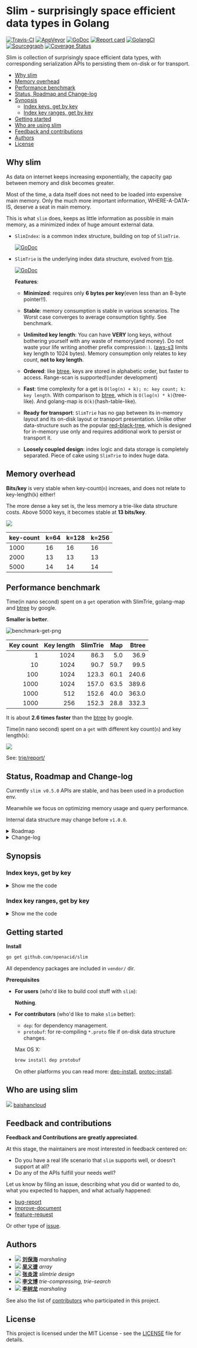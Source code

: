 <!--
based on the a great readme template
https://gist.github.com/PurpleBooth/109311bb0361f32d87a2
-->

# Slim - surprisingly space efficient data types in Golang

[![Travis-CI](https://api.travis-ci.org/openacid/slim.svg?branch=master)](https://travis-ci.org/openacid/slim)
[![AppVeyor](https://ci.appveyor.com/api/projects/status/ah6hlsojleqg8j9i/branch/master?svg=true)](https://ci.appveyor.com/project/drmingdrmer/slim/branch/master)
[![GoDoc](https://godoc.org/github.com/openacid/slim?status.svg)](http://godoc.org/github.com/openacid/slim)
[![Report card](https://goreportcard.com/badge/github.com/openacid/slim)](https://goreportcard.com/report/github.com/openacid/slim)
[![GolangCI](https://golangci.com/badges/github.com/openacid/slim.svg)](https://golangci.com/r/github.com/openacid/slim)
[![Sourcegraph](https://sourcegraph.com/github.com/openacid/slim/-/badge.svg)](https://sourcegraph.com/github.com/openacid/slim?badge)
[![Coverage Status](https://coveralls.io/repos/github/openacid/slim/badge.svg?branch=master)](https://coveralls.io/github/openacid/slim?branch=master)


Slim is collection of surprisingly space efficient data types, with
corresponding serialization APIs to persisting them on-disk or for transport.

<!-- START doctoc generated TOC please keep comment here to allow auto update -->
<!-- DON'T EDIT THIS SECTION, INSTEAD RE-RUN doctoc TO UPDATE -->


- [Why slim](#why-slim)
- [Memory overhead](#memory-overhead)
- [Performance benchmark](#performance-benchmark)
- [Status, Roadmap and Change-log](#status-roadmap-and-change-log)
- [Synopsis](#synopsis)
  - [Index keys, get by key](#index-keys-get-by-key)
  - [Index key ranges, get by key](#index-key-ranges-get-by-key)
- [Getting started](#getting-started)
- [Who are using slim](#who-are-using-slim)
- [Feedback and contributions](#feedback-and-contributions)
- [Authors](#authors)
- [License](#license)

<!-- END doctoc generated TOC please keep comment here to allow auto update -->

## Why slim

As data on internet keeps increasing exponentially,
the capacity gap between memory and disk becomes greater.

Most of the time, a data itself does not need to be loaded into expensive main memory.
Only the much more important information, WHERE-A-DATA-IS, deserve a seat in
main memory.

This is what `slim` does, keeps as little information as possible in main
memory, as a minimized index of huge amount external data.

-   `SlimIndex`: is a common index structure, building on top of `SlimTrie`.

    [![GoDoc](https://godoc.org/github.com/openacid/slim/index?status.svg)](http://godoc.org/github.com/openacid/slim/index)

-   `SlimTrie` is the underlying index data structure, evolved from [trie][].

    [![GoDoc](https://godoc.org/github.com/openacid/slim/trie?status.svg)](http://godoc.org/github.com/openacid/slim/trie)

    **Features**:

    -   **Minimized**:
        requires only **6 bytes per key**(even less than an 8-byte pointer!!).

    -   **Stable**:
        memory consumption is stable in various scenarios.
        The Worst case converges to average consumption tightly.
        See benchmark.

    -   **Unlimited key length**:
        You can have **VERY** long keys, without bothering yourself with any
        waste of memory(and money).
        Do not waste your life writing another prefix compression`:)`.
        ([aws-s3][] limits key length to 1024 bytes).
        Memory consumption only relates to key count, **not to key length**.

    -   **Ordered**:
        like [btree][], keys are stored in alphabetic order, but faster to access.
        Range-scan is supported!(under development)

    -   **Fast**:
        time complexity for a get is `O(log(n) + k); n: key count; k: key length`.
        With comparison to [btree][], which is `O(log(n) * k)`(tree-like).
        And golang-map is `O(k)`(hash-table-like).

    -   **Ready for transport**:
        `SlimTrie` has no gap between its in-memory layout and its on-disk
        layout or transport presentation.
        Unlike other data-structure such as the popular [red-black-tree][],
        which is designed for in-memory use only and requires additional work to
        persist or transport it.

    -   **Loosely coupled design**:
        index logic and data storage is completely separated.
        Piece of cake using `SlimTrie` to index huge data.


<!-- TODO array -->

<!-- TODO list data types -->
<!-- TODO other data types -->

<!-- TODO toc -->

## Memory overhead

**Bits/key** is very stable when key-count(`n`) increaes,
and does not relate to key-length(`k`) either!

The more dense a key set is, the less memory a trie-like data structure costs.
Above 5000 keys, it becomes stable at **13 bits/key**.

![](trie/report/mem_usage.jpg)

| key-count | k=64 | k=128 | k=256 |
|-----------|------|-------|-------|
|      1000 |   16 |    16 |    16 |
|      2000 |   13 |    13 |    13 |
|      5000 |   14 |    14 |    14 |


## Performance benchmark

Time(in nano second) spent on a `get` operation with SlimTrie, golang-map and [btree][] by google.

**Smaller is better**.

![benchmark-get-png][]

| Key count | Key length | SlimTrie | Map  | Btree |
| ---:      | ---:       | ---:     | ---: | ---:  |
| 1         | 1024       | 86.3     | 5.0  | 36.9  |
| 10        | 1024       | 90.7     | 59.7 | 99.5  |
| 100       | 1024       | 123.3    | 60.1 | 240.6 |
| 1000      | 1024       | 157.0    | 63.5 | 389.6 |
| 1000      | 512        | 152.6    | 40.0 | 363.0 |
| 1000      | 256        | 152.3    | 28.8 | 332.3 |

It is about **2.6 times faster** than the [btree][] by google.

Time(in nano second) spent on a `get` with different key count(`n`) and key length(`k`):

![](trie/report/bench_get_present.jpg)

See: [trie/report/](trie/report/)

## Status, Roadmap and Change-log

Currently `slim v0.5.0` APIs are stable,
and has been used in a production env.

Meanwhile we focus on optimizing memory usage and query performance.

Internal data structure may change before `v1.0.0`.

<details>
<summary>Roadmap</summary>

-   [ ] Large key set benchmark
-   [ ] Query by range
-   [ ] Support up to 2 billion keys
-   [ ] Reduce false positive rate
-   [ ] Reduce memory usage from 40 to 25 bits/key
-   [x] **2019-04-20** v0.4.3 Range index: many keys share one index item
-   [x] **2019-04-18** v0.4.1 Marshaling support
-   [x] **2019-03-08** v0.1.0 SlimIndex SlimTrie

</details>

<details>
<summary>Change-log</summary>

```yaml
v0.5.4:
  api-change:
    array:
    - NewDense do not need eltWidth; only support int32; protobuf structure change;
      optimize Dense creating; by drdr xp; 2019-05-13
    - rename Bitmap to Bits; by drdr xp; 2019-05-17
  new-feature:
    array:
    - add Bitmap to store series of bits; by drdr xp; 2019-05-16
    - Base.Indexes() to retrieve all indexes of present elements; by drdr xp; 2019-05-17
    - add NewBitmapJoin() to create a big bitmap by joining sub bitmaps; by drdr xp;
      2019-05-16
    - add Bitmap16 which is compatible with U32; by drdr xp; 2019-05-18
    - NewBitsJoin() accept a "dense" argument; by drdr xp; 2019-05-19
    benchhelper:
    - add SizeStat() to describe data struct and size; by drdr xp; 2019-05-18
    polyfit:
    - add polyfit for fit a polynomial curve over points; by drdr xp; 2019-05-15
    slimtrie:
    - use Bitmap16 and reduce memory usage; by drdr xp; 2019-05-18
    strhelper:
    - add ToBin() converts integer or slice of integer to binary format string; by drdr
      xp; 2019-05-17
v0.5.3:
  api-change:
    trie:
    - values to create trie must be slice or it panic; by drdr xp; 2019-05-01
    typehelper:
    - ToSlice now just panic if input is not a slice.; by drdr xp; 2019-05-01
v0.5.2:
  new-feature:
    array:
    - add Dense array to compress incremental ints; by drdr xp; 2019-05-06
    benchhelper:
    - add SizeOf() to get size of a value; by drdr xp; 2019-05-06
    - add RandI32Slice; by drdr xp; 2019-05-07
v0.5.1:
  new-feature:
    slimtrie:
    - do not store Step on leaf node; by drdr xp; 2019-04-29
    trie:
    - Tree convert a tree-like data strcture to string; by drdr xp; 2019-05-02
v0.5.0:
  api-change:
    trie:
    - Append() do not need isStartLeaf; by drdr xp; 2019-04-22
v0.4.3:
  new-feature:
    slimtrie:
    - RangeGet() to get value of a key in indexed range; by drdr xp; 2019-04-20
    - String(); by drdr xp; 2019-04-23
    trie:
    - add String() to output human readable trie structure; by drdr xp; 2019-04-19
v0.4.1:
  new-feature:
    encode:
    - add encode.Int to convert int to byte and back; by drdr xp; 2019-04-18
    slimtrie:
    - add proto.Marshaler and proto.Unmarshaler interface; by liubaohai; 2019-04-18
    strhelper:
    - add func to convert word of bits back to string; by drdr xp; 2019-04-19
v0.4.0:
  api-changes:
    trie:
    - trie.Node add squash; by wenbo; 2019-04-11
    - remove marshalAt and unmarshalAt; use SectionReader and SectionWriter; by drdr
      xp; 2019-04-10
    - fix method name encode->marshal; by drdr xp; 2019-04-10
    - SlimTrie.Get returns value and found in bool; by drdr xp; 2019-03-27
  new-feature:
    array:
    - add MemSize() to get memory occupied by array; by drdr xp; 2019-04-15
```

</details>

## Synopsis

### Index keys, get by key

<details>
<summary>Show me the code</summary>

```go
package index_test

import (
	"fmt"
	"strings"

	"github.com/openacid/slim/index"
)

type Data string

func (d Data) Read(offset int64, key string) (string, bool) {
	kv := strings.Split(string(d)[offset:], ",")[0:2]
	if kv[0] == key {
		return kv[1], true
	}
	return "", false
}

func Example() {

	// Accelerate external data accessing (in memory or on disk) by indexing
	// them with a SlimTrie:

	// `data` is a sample of some unindexed data. In our example it is a comma
	// separated key value series.
	//
	// In order to let SlimTrie be able to read data, `data` should have
	// a `Read` method:
	//     Read(offset int64, key string) (string, bool)
	data := Data("Aaron,1,Agatha,1,Al,2,Albert,3,Alexander,5,Alison,8")

	// keyOffsets is a prebuilt index that stores key and its offset in data accordingly.
	keyOffsets := []index.OffsetIndexItem{
		{Key: "Aaron", Offset: 0},
		{Key: "Agatha", Offset: 8},
		{Key: "Al", Offset: 17},
		{Key: "Albert", Offset: 22},
		{Key: "Alexander", Offset: 31},
		{Key: "Alison", Offset: 43},
	}

	// `SlimIndex` is simply a container of SlimTrie and its data.
	st, err := index.NewSlimIndex(keyOffsets, data)
	if err != nil {
		fmt.Println(err)
	}

	// Lookup
	v, found := st.Get("Alison")
	fmt.Printf("key: %q\n  found: %t\n  value: %q\n", "Alison", found, v)

	v, found = st.Get("foo")
	fmt.Printf("key: %q\n  found: %t\n  value: %q\n", "foo", found, v)

	// Output:
	// key: "Alison"
	//   found: true
	//   value: "8"
	// key: "foo"
	//   found: false
	//   value: ""
}
```

</details>

### Index key ranges, get by key

<details>
<summary>Show me the code</summary>

Create an index item for every 4(or more as you wish) keys.

Let several adjacent keys share one index item reduces a lot memory
cost if there are huge amount keys in external data.
Such as to index billions of 4KB objects on a 4TB disk(because one disk IO
costs 20ms for either reading 4KB or reading 1MB).

```go
package index_test

import (
	"fmt"
	"strings"

	"github.com/openacid/slim/index"
)

type RangeData string

func (d RangeData) Read(offset int64, key string) (string, bool) {
	for i := 0; i < 4; i++ {
		if int(offset) >= len(d) {
			break
		}

		kv := strings.Split(string(d)[offset:], ",")[0:2]
		if kv[0] == key {
			return kv[1], true
		}
		offset += int64(len(kv[0]) + len(kv[1]) + 2)

	}
	return "", false
}

func Example_indexRanges() {

	// Index ranges instead of keys:
	// In this example at most 4 keys shares one index item.

	data := RangeData("Aaron,1,Agatha,1,Al,2,Albert,3,Alexander,5,Alison,8")

	// keyOffsets is a prebuilt index that stores range start, range end and its offset.
	keyOffsets := []index.OffsetIndexItem{
		// Aaron  +--> 0
		// Agatha |
		// Al     |
		// Albert |

		// Alexander +--> 31
		// Alison    |

		{Key: "Aaron", Offset: 0},
		{Key: "Albert", Offset: 0},

		{Key: "Alexander", Offset: 31},
		{Key: "Alison", Offset: 31},
	}

	st, err := index.NewSlimIndex(keyOffsets, data)
	if err != nil {
		panic(err)
	}

	v, found := st.RangeGet("Aaron")
	fmt.Printf("key: %q\n  found: %t\n  value: %q\n", "Aaron", found, v)

	v, found = st.RangeGet("Al")
	fmt.Printf("key: %q\n  found: %t\n  value: %q\n", "Al", found, v)

	v, found = st.RangeGet("foo")
	fmt.Printf("key: %q\n  found: %t\n  value: %q\n", "foo", found, v)

	// Output:
	// key: "Aaron"
	//   found: true
	//   value: "1"
	// key: "Al"
	//   found: true
	//   value: "2"
	// key: "foo"
	//   found: false
	//   value: ""
}
```

</details>

<!-- ## FAQ -->

## Getting started

**Install**

```sh
go get github.com/openacid/slim
```

All dependency packages are included in `vendor/` dir.


<!-- TODO add FAQ -->
<!-- TODO add serialization explanation, on-disk data structure etc. -->

**Prerequisites**

-   **For users** (who'd like to build cool stuff with `slim`):

    **Nothing**.

-   **For contributors** (who'd like to make `slim` better):

    -   `dep`:
        for dependency management.
    -   `protobuf`:
        for re-compiling `*.proto` file if on-disk data structure changes.

    Max OS X:
    ```sh
    brew install dep protobuf
    ```

    On other platforms you can read more:
    [dep-install][],
    [protoc-install][].


## Who are using slim

<span> <span> ![][baishancloud-favicon] </span> <span> [baishancloud][] </span> </span>

<!-- ## Slim internal -->

<!-- ### Built With -->

<!-- - [protobuf][] - Define on-disk data-structure and serialization engine. -->
<!-- - [dep][] - Dependency Management. -->
<!-- - [semver][] - For versioning data-structure. -->

<!-- ### Directory Layout -->

<!-- We follow the: [golang-standards-project-layout][]. -->

<!-- [> TODO read the doc and add more standards <] -->

<!-- -   `vendor/`: dependency packages. -->
<!-- -   `prototype/`: on-disk data-structure. -->
<!-- -   `docs/`: documents about design, trade-off, etc -->
<!-- -   `tools/`: documents about design, trade-off, etc -->
<!-- -   `expamples/`: documents about design, trade-off, etc -->

<!-- Other directories are sub-package. -->


<!-- ### Versioning -->

<!-- We use [SemVer](http://semver.org/) for versioning. -->

<!-- For the versions available, see the [tags on this repository](https://github.com/your/project/tags).  -->

<!-- ### Data structure explained -->
<!-- [> TODO  <] -->

<!-- ## Limitation -->
<!-- [> TODO  <] -->


<!-- -   [ ] bitrie: 1 byte-per-key implementation. -->
<!-- -   [ ] balanced bitrie: which gives better worst-case performance. -->
<!-- -   [ ] generalised API as a drop-in replacement for map etc. -->


## Feedback and contributions

**Feedback and Contributions are greatly appreciated**.

At this stage, the maintainers are most interested in feedback centered on:

-   Do you have a real life scenario that `slim` supports well, or doesn't support at all?
-   Do any of the APIs fulfill your needs well?

Let us know by filing an issue, describing what you did or wanted to do, what
you expected to happen, and what actually happened:

-   [bug-report][]
-   [improve-document][]
-   [feature-request][]

Or other type of [issue][new-issue].

<!-- ## Contributing -->
<!-- The maintainers actively manage the issues list, and try to highlight issues -->
<!-- suitable for newcomers. -->

<!-- [> TODO dep CONTRIBUTING <] -->
<!-- The project follows the typical GitHub pull request model. See CONTRIBUTING.md for more details. -->

<!-- Before starting any work, please either comment on an existing issue, -->
<!-- or file a new one. -->

<!-- [> TODO  <] -->
<!-- Please read [CONTRIBUTING.md][] -->
<!-- for details on our code of conduct, and the process for submitting pull requests to us. -->
<!-- https://gist.github.com/PurpleBooth/b24679402957c63ec426 -->


<!-- ### Code style -->

<!-- ### Tool chain -->

<!-- ### Customized install -->

<!-- Alternatively, if you have a customized go develop environment, you could also -->
<!-- clone it: -->

<!-- ```sh -->
<!-- git clone git@github.com:openacid/slim.git -->
<!-- ``` -->

<!-- As a final step you'd like have a test to see if everything goes well: -->

<!-- ```sh -->
<!-- cd path/to/slim/build/pseudo-gopath -->
<!-- export GOPATH=$(pwd) -->
<!-- go test github.com/openacid/slim/array -->
<!-- ``` -->

<!-- Another reason to have a `pseudo-gopath` in it is that some tool have their -->
<!-- own way conducting source code tree. -->
<!-- E.g. [git-worktree](https://git-scm.com/docs/git-worktree) -->
<!-- checkouts source code into another dir other than the GOPATH work space. -->

<!-- ## Update dependency -->

<!-- Dependencies are tracked by [dep](https://github.com/golang/dep). -->
<!-- All dependencies are kept in `vendor/` dir thus you do not need to do anything -->
<!-- to run it. -->

<!-- You need to update dependency only when you bring in new feature with other dependency. -->

<!-- -   Install `dep` -->

<!--     ``` -->
<!--     curl https://raw.githubusercontent.com/golang/dep/master/install.sh | sh -->
<!--     ``` -->

<!-- -   Download dependency -->

<!--     ``` -->
<!--     dep ensure -->
<!--     ``` -->

<!--     > dep uses Gopkg.toml Gopkg.lock to track dependency info. -->
<!--     >  -->
<!--     > Gopkg.toml Gopkg.lock is created with `dep init`. -->
<!--     > -->
<!--     > dep creates a `vendor` dir to have all dependency package there. -->

<!-- See more: [dep-install][] -->


## Authors

<!-- ordered by unicode of author's name -->
<!-- leave 3 to 5 major jobs you have done in this project -->

- ![][刘保海-img-sml] **[刘保海][]** *marshaling*
- ![][吴义谱-img-sml] **[吴义谱][]** *array*
- ![][张炎泼-img-sml] **[张炎泼][]** *slimtrie design*
- ![][李文博-img-sml] **[李文博][]** *trie-compressing, trie-search*
- ![][李树龙-img-sml] **[李树龙][]** *marshaling*


See also the list of [contributors][] who participated in this project.


## License

This project is licensed under the MIT License - see the [LICENSE](LICENSE) file for details.

<!-- ## Acknowledgments -->

<!-- [> TODO  <] -->
<!-- - Hat tip to anyone whose code was used -->

<!-- - Inspiration -->
<!--     patricial tree -->
<!--     fusion tree -->
<!--     critic trie -->
<!-- - etc -->

<!-- links -->

<!-- Bio -->

[刘保海]: https://github.com/liubaohai
[吴义谱]: https://github.com/pengsven
[张炎泼]: https://github.com/drmingdrmer
[李文博]: https://github.com/wenbobuaa
[李树龙]: https://github.com/lishulong

<!-- avatar -->

[刘保海-img-sml]: https://avatars1.githubusercontent.com/u/26271283?s=36&v=4
[吴义谱-img-sml]: https://avatars3.githubusercontent.com/u/6927668?s=36&v=4
[张炎泼-img-sml]: https://avatars3.githubusercontent.com/u/44069?s=36&v=4
[李文博-img-sml]: https://avatars1.githubusercontent.com/u/11748387?s=36&v=4
[李树龙-img-sml]: https://avatars2.githubusercontent.com/u/13903162?s=36&v=4

[contributors]: https://github.com/openacid/slim/contributors

[dep]: https://github.com/golang/dep
[protobuf]: https://github.com/protocolbuffers/protobuf
[semver]: http://semver.org/

[protoc-install]: http://google.github.io/proto-lens/installing-protoc.html
[dep-install]: https://github.com/golang/dep#installation

[CONTRIBUTING.md]: CONTRIBUTING.md

[baishancloud]: http://www.baishancdnx.com
[baishancloud-favicon]: http://www.baishancdnx.com/public/favicon.ico
[golang-standards-project-layout]: https://github.com/golang-standards/project-layout

<!-- issue links -->

[bug-report]:       https://github.com/openacid/slim/issues/new?labels=bug&template=bug_report.md
[improve-document]: https://github.com/openacid/slim/issues/new?labels=doc&template=doc_improve.md
[feature-request]:  https://github.com/openacid/slim/issues/new?labels=feature&template=feature_request.md

[new-issue]: https://github.com/openacid/slim/issues/new/choose

<!-- benchmark -->

[benchmark-get-png]: docs/trie/charts/search_existing.png

<!-- links to other resource -->

<!-- reference -->

[trie]: https://en.wikipedia.org/wiki/Trie
[btree]: https://github.com/google/btree
[aws-s3]: https://aws.amazon.com/s3/
[red-black-tree]: https://en.wikipedia.org/wiki/Red%E2%80%93black_tree